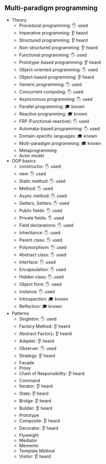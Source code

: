 ## Multi-paradigm programming

-   Theory
    -   Procedural programming: 🖐️ used
    -   Imperative programming: 👂 heard
    -   Structured programming: 👂 heard
    -   Non-structured programming: 👂 heard
    -   Functional programming: 🖐️ used
    -   Prototype-based programming: 👂 heard
    -   Object-oriented programming: 🖐️ used
    -   Object-based programming: 👂 heard
    -   Generic programming: 🖐️ used
    -   Concurrent computing: 🖐️ used
    -   Asyncronous programming: 🖐️ used
    -   Parallel programming: 🎓 known
    -   Reactive programming: 🎓 known
    -   FRP (Functional-reactive): 🖐️ used
    -   Automata-based programming: 🖐️ used
    -   Domain-specific languages: 🎓 known
    -   Multi-paradigm programming: 🎓 known
    -   Metaprogramming
    -   Actor model
-   OOP basics
    -   constructor: 🖐️ used
    -   new: 🖐️ used
    -   Static method: 🖐️ used
    -   Method: 🖐️ used
    -   Async method: 🖐️ used
    -   Getters, Setters: 🖐️ used
    -   Public fields: 🖐️ used
    -   Private fields: 🖐️ used
    -   Field declarations: 🖐️ used
    -   Inheritance: 🖐️ used
    -   Parent class: 🖐️ used
    -   Polymorphism: 🖐️ used
    -   Abstract class: 🖐️ used
    -   Interface: 🖐️ used
    -   Encapsulation: 🖐️ used
    -   Hidden class: 🖐️ used
    -   Object form: 🖐️ used
    -   instance: 🖐️ used
    -   Introspection: 🎓 known
    -   Reflection: 🎓 known
-   Patterns
    -   Singleton: 🖐️ used
    -   Factory Method: 👂 heard
    -   Abstract Factory: 👂 heard
    -   Adapter: 👂 heard
    -   Observer: 🖐️ used
    -   Strategy: 👂 heard
    -   Facade
    -   Proxy
    -   Chain of Responsibility: 👂 heard
    -   Command
    -   Iterator: 👂 heard
    -   State: 👂 heard
    -   Bridge: 👂 heard
    -   Builder: 👂 heard
    -   Prototype
    -   Composite: 👂 heard
    -   Decorator: 👂 heard
    -   Flyweight
    -   Mediator
    -   Memento
    -   Template Method
    -   Visitor: 👂 heard
